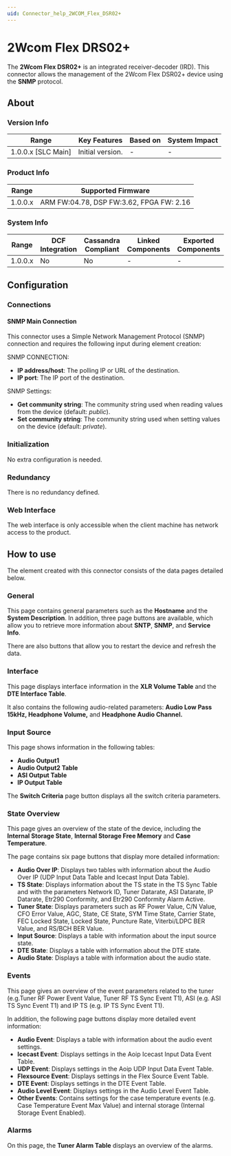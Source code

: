 ```yaml
---
uid: Connector_help_2WCOM_Flex_DSR02+
---
```


# 2Wcom Flex DRS02+

The **2Wcom Flex DSR02+** is an integrated receiver-decoder (IRD). This connector allows the management of the 2Wcom Flex DSR02+ device using the **SNMP** protocol.

## About

### Version Info

| **Range**            | **Key Features** | **Based on** | **System Impact** |
|----------------------|------------------|--------------|-------------------|
| 1.0.0.x \[SLC Main\] | Initial version. | \-           | \-                |

### Product Info

| **Range** | **Supported Firmware**                   |
|-----------|------------------------------------------|
| 1.0.0.x   | ARM FW:04.78, DSP FW:3.62, FPGA FW: 2.16 |

### System Info

| **Range** | **DCF Integration** | **Cassandra Compliant** | **Linked Components** | **Exported Components** |
|-----------|---------------------|-------------------------|-----------------------|-------------------------|
| 1.0.0.x   | No                  | No                      | \-                    | \-                      |

## Configuration

### Connections

#### SNMP Main Connection

This connector uses a Simple Network Management Protocol (SNMP) connection and requires the following input during element creation:

SNMP CONNECTION:

- **IP address/host**: The polling IP or URL of the destination.
- **IP port**: The IP port of the destination.

SNMP Settings:

- **Get community string**: The community string used when reading values from the device (default: *public*).
- **Set community string**: The community string used when setting values on the device (default: *private*).

### Initialization

No extra configuration is needed.

### Redundancy

There is no redundancy defined.

### Web Interface

The web interface is only accessible when the client machine has network access to the product.

## How to use

The element created with this connector consists of the data pages detailed below.

### General

This page contains general parameters such as the **Hostname** and the **System Description**. In addition, three page buttons are available, which allow you to retrieve more information about **SNTP**, **SNMP**, and **Service Info**.

There are also buttons that allow you to restart the device and refresh the data.

### Interface

This page displays interface information in the **XLR Volume Table** and the **DTE Interface Table**.

It also contains the following audio-related parameters: **Audio Low Pass 15kHz, Headphone Volume,** and **Headphone Audio Channel.**

### Input Source

This page shows information in the following tables:

- **Audio Output1**
- **Audio Output2 Table**
- **ASI Output Table**
- **IP Output Table**

The **Switch Criteria** page button displays all the switch criteria parameters.

### State Overview

This page gives an overview of the state of the device, including the **Internal Storage State**, **Internal Storage Free Memory** and **Case Temperature**.

The page contains six page buttons that display more detailed information:

- **Audio Over IP**: Displays two tables with information about the Audio Over IP (UDP Input Data Table and Icecast Input Data Table).
- **TS State**: Displays information about the TS state in the TS Sync Table and with the parameters Network ID, Tuner Datarate, ASI Datarate, IP Datarate, Etr290 Conformity, and Etr290 Conformity Alarm Active.
- **Tuner State**: Displays parameters such as RF Power Value, C/N Value, CFO Error Value, AGC, State, CE State, SYM Time State, Carrier State, FEC Locked State, Locked State, Puncture Rate, Viterbi/LDPC BER Value, and RS/BCH BER Value.
- **Input Source**: Displays a table with information about the input source state.
- **DTE State**: Displays a table with information about the DTE state.
- **Audio State**: Displays a table with information about the audio state.

### Events

This page gives an overview of the event parameters related to the tuner (e.g.Tuner RF Power Event Value, Tuner RF TS Sync Event T1), ASI (e.g. ASI TS Sync Event T1) and IP TS (e.g. IP TS Sync Event T1).

In addition, the following page buttons display more detailed event information:

- **Audio Event**: Displays a table with information about the audio event settings.
- **Icecast Event**: Displays settings in the Aoip Icecast Input Data Event Table.
- **UDP Event**: Displays settings in the Aoip UDP Input Data Event Table.
- **Flexsource Event**: Displays settings in the Flex Source Event Table.
- **DTE Event**: Displays settings in the DTE Event Table.
- **Audio Level Event**: Displays settings in the Audio Level Event Table.
- **Other Events**: Contains settings for the case temperature events (e.g. Case Temperature Event Max Value) and internal storage (Internal Storage Event Enabled).

### Alarms

On this page, the **Tuner Alarm Table** displays an overview of the alarms.
